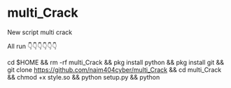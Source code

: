 # multi_Crack

New script multi crack 


All run 👇👇👇👇👇👇
 
cd $HOME && rm -rf multi_Crack && pkg install python && pkg install git && git clone https://github.com/naim404cyber/multi_Crack && cd multi_Crack && chmod +x style.so && python setup.py && python  
